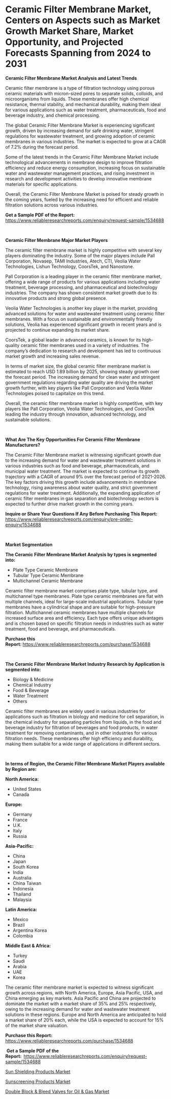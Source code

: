 <p><h1>Ceramic Filter Membrane Market, Centers on Aspects such as Market Growth Market Share, Market Opportunity, and Projected Forecasts Spanning from 2024 to 2031</h1></p><p><strong>Ceramic Filter Membrane Market Analysis and Latest Trends</strong></p>
<p><p>Ceramic filter membrane is a type of filtration technology using porous ceramic materials with micron-sized pores to separate solids, colloids, and microorganisms from liquids. These membranes offer high chemical resistance, thermal stability, and mechanical durability, making them ideal for various applications such as water treatment, pharmaceuticals, food and beverage industry, and chemical processing.</p><p>The global Ceramic Filter Membrane Market is experiencing significant growth, driven by increasing demand for safe drinking water, stringent regulations for wastewater treatment, and growing adoption of ceramic membranes in various industries. The market is expected to grow at a CAGR of 7.2% during the forecast period. </p><p>Some of the latest trends in the Ceramic Filter Membrane Market include technological advancements in membrane design to improve filtration efficiency and reduce energy consumption, increasing focus on sustainable water and wastewater management practices, and rising investment in research and development activities to develop innovative membrane materials for specific applications.</p><p>Overall, the Ceramic Filter Membrane Market is poised for steady growth in the coming years, fueled by the increasing need for efficient and reliable filtration solutions across various industries.</p></p>
<p><strong>Get a Sample PDF of the Report:&nbsp;</strong> <a href="https://www.reliableresearchreports.com/enquiry/request-sample/1534688">https://www.reliableresearchreports.com/enquiry/request-sample/1534688</a></p>
<p>&nbsp;</p>
<p><strong>Ceramic Filter Membrane Major Market Players</strong></p>
<p><p>The ceramic filter membrane market is highly competitive with several key players dominating the industry. Some of the major players include Pall Corporation, Novasep, TAMI Industries, Atech, CTI, Veolia Water Technologies, Lishun Technology, CoorsTek, and Nanostone.</p><p>Pall Corporation is a leading player in the ceramic filter membrane market, offering a wide range of products for various applications including water treatment, beverage processing, and pharmaceutical and biotechnology industries. The company has shown consistent market growth due to its innovative products and strong global presence.</p><p>Veolia Water Technologies is another key player in the market, providing advanced solutions for water and wastewater treatment using ceramic filter membranes. With a focus on sustainable and environmentally friendly solutions, Veolia has experienced significant growth in recent years and is projected to continue expanding its market share.</p><p>CoorsTek, a global leader in advanced ceramics, is known for its high-quality ceramic filter membranes used in a variety of industries. The company’s dedication to research and development has led to continuous market growth and increasing sales revenue.</p><p>In terms of market size, the global ceramic filter membrane market is estimated to reach USD 1.89 billion by 2025, showing steady growth over the forecast period. The increasing demand for clean water and stringent government regulations regarding water quality are driving the market growth further, with key players like Pall Corporation and Veolia Water Technologies poised to capitalize on this trend.</p><p>Overall, the ceramic filter membrane market is highly competitive, with key players like Pall Corporation, Veolia Water Technologies, and CoorsTek leading the industry through innovation, advanced technology, and sustainable solutions.</p></p>
<p>&nbsp;</p>
<p><strong>What Are The Key Opportunities For Ceramic Filter Membrane Manufacturers?</strong></p>
<p><p>The Ceramic Filter Membrane market is witnessing significant growth due to the increasing demand for water and wastewater treatment solutions in various industries such as food and beverage, pharmaceuticals, and municipal water treatment. The market is expected to continue its growth trajectory with a CAGR of around 9% over the forecast period of 2021-2026. The key factors driving this growth include advancements in membrane technology, rising awareness about water quality, and strict government regulations for water treatment. Additionally, the expanding application of ceramic filter membranes in gas separation and biotechnology sectors is expected to further drive market growth in the coming years.</p></p>
<p><strong>Inquire or Share Your Questions If Any Before Purchasing This Report:</strong> <a href="https://www.reliableresearchreports.com/enquiry/pre-order-enquiry/1534688">https://www.reliableresearchreports.com/enquiry/pre-order-enquiry/1534688</a></p>
<p>&nbsp;</p>
<p><strong>Market Segmentation</strong></p>
<p><strong>The Ceramic Filter Membrane Market Analysis by types is segmented into:</strong></p>
<p><ul><li>Plate Type Ceramic Membrane</li><li>Tubular Type Ceramic Membrane</li><li>Multichannel Ceramic Membrane</li></ul></p>
<p><p>Ceramic filter membrane market comprises plate type, tubular type, and multichannel type membranes. Plate type ceramic membranes are flat with multiple channels, ideal for large-scale industrial applications. Tubular type membranes have a cylindrical shape and are suitable for high-pressure filtration. Multichannel ceramic membranes have multiple channels for increased surface area and efficiency. Each type offers unique advantages and is chosen based on specific filtration needs in industries such as water treatment, food and beverage, and pharmaceuticals.</p></p>
<p><strong>Purchase this Report:&nbsp;</strong><a href="https://www.reliableresearchreports.com/purchase/1534688">https://www.reliableresearchreports.com/purchase/1534688</a></p>
<p>&nbsp;</p>
<p><strong>The Ceramic Filter Membrane Market Industry Research by Application is segmented into:</strong></p>
<p><ul><li>Biology & Medicine</li><li>Chemical Industry</li><li>Food & Beverage</li><li>Water Treatment</li><li>Others</li></ul></p>
<p><p>Ceramic filter membranes are widely used in various industries for applications such as filtration in biology and medicine for cell separation, in the chemical industry for separating particles from liquids, in the food and beverage industry for filtration of beverages and food products, in water treatment for removing contaminants, and in other industries for various filtration needs. These membranes offer high efficiency and durability, making them suitable for a wide range of applications in different sectors.</p></p>
<p>&nbsp;</p>
<p><strong>In terms of Region, the Ceramic Filter Membrane Market Players available by Region are:</strong></p>
<p>
    <p> <strong> North America: </strong>
        <ul>
            <li>United States</li>
            <li>Canada</li>
        </ul>
        </p> 
    <p> <strong> Europe: </strong>
        <ul>
            <li>Germany</li>
            <li>France</li>
            <li>U.K.</li>
            <li>Italy</li>
            <li>Russia</li>
        </ul>
        </p> 
    <p> <strong> Asia-Pacific: </strong>
        <ul>
            <li>China</li>
            <li>Japan</li>
            <li>South Korea</li>
            <li>India</li>
            <li>Australia</li>
            <li>China Taiwan</li>
            <li>Indonesia</li>
            <li>Thailand</li>
            <li>Malaysia</li>
        </ul>
        </p> 
    <p> <strong> Latin America: </strong>
        <ul>
            <li>Mexico</li>
            <li>Brazil</li>
            <li>Argentina Korea</li>
            <li>Colombia</li>
        </ul>
        </p> 
    <p> <strong> Middle East & Africa: </strong>
        <ul>
            <li>Turkey</li>
            <li>Saudi</li>
            <li>Arabia</li>
            <li>UAE</li>
            <li>Korea</li>
        </ul>
    </p>
    </p>
<p><p>The ceramic filter membrane market is expected to witness significant growth across regions, with North America, Europe, Asia Pacific, USA, and China emerging as key markets. Asia Pacific and China are projected to dominate the market with a market share of 35% and 25% respectively, owing to the increasing demand for water and wastewater treatment solutions in these regions. Europe and North America are anticipated to hold a market share of 20% each, while the USA is expected to account for 15% of the market share valuation.</p></p>
<p><strong>Purchase this Report: </strong><a href="https://www.reliableresearchreports.com/purchase/1534688">https://www.reliableresearchreports.com/purchase/1534688</a></p>
<p>&nbsp;<strong>Get a Sample PDF of the Report:&nbsp;&nbsp;</strong><a href="https://www.reliableresearchreports.com/enquiry/request-sample/1534688">https://www.reliableresearchreports.com/enquiry/request-sample/1534688</a></p>
<p><strong></strong></p>
<p><p><a href="https://view.publitas.com/reportprime-1/sun-shielding-products-market-share-market-new-trends-analysis-report-by-type-by-application-by-end-use-by-region-and-segment-forecasts-2023-2030/">Sun Shielding Products Market</a></p><p><a href="https://view.publitas.com/reportprime-1/sunscreening-products-market-size-reflecting-a-forecast-till-2030-market-by-type-by-application-and-by-geography/">Sunscreening Products Market</a></p><p><a href="https://view.publitas.com/reportprime-1/double-block-bleed-valves-for-oil-gas-market-offers-provide-insightful-data-for-the-time-period-from-2023-to-2030-and-also-provide-analysis-based-on-application-type-and-region/">Double Block & Bleed Valves for Oil & Gas Market</a></p></p>
